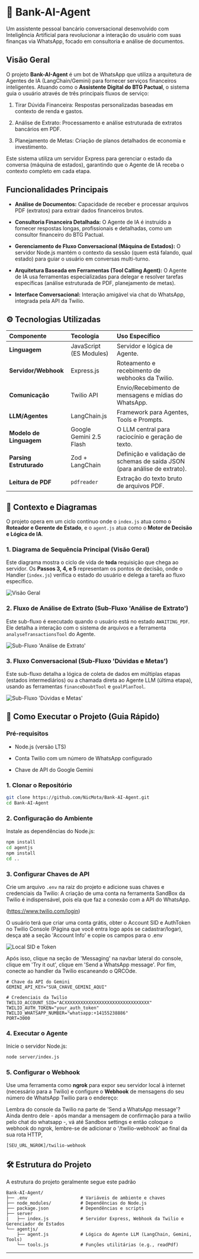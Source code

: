 # 🤖 Bank-AI-Agent

Um assistente pessoal bancário conversacional desenvolvido com Inteligência Artificial para revolucionar a interação do usuário com suas finanças via WhatsApp, focado em consultoria e análise de documentos.

## Visão Geral

O projeto **Bank-AI-Agent** é um bot de WhatsApp que utiliza a arquitetura de Agentes de IA (LangChain/Gemini) para fornecer serviços financeiros inteligentes. Atuando como o **Assistente Digital do BTG Pactual**, o sistema guia o usuário através de três principais fluxos de serviço:

1. Tirar Dúvida Financeira: Respostas personalizadas baseadas em contexto de renda e gastos.

2. Análise de Extrato: Processamento e análise estruturada de extratos bancários em PDF.

3. Planejamento de Metas: Criação de planos detalhados de economia e investimento.

Este sistema utiliza um servidor Express para gerenciar o estado da conversa (máquina de estados), garantindo que o Agente de IA receba o contexto completo em cada etapa.

## Funcionalidades Principais

- **Análise de Documentos:** Capacidade de receber e processar arquivos PDF (extratos) para extrair dados financeiros brutos.

- **Consultoria Financeira Detalhada:** O Agente de IA é instruído a fornecer respostas longas, profissionais e detalhadas, como um consultor financeiro do BTG Pactual.

- **Gerenciamento de Fluxo Conversacional (Máquina de Estados):** O servidor Node.js mantém o contexto da sessão (quem está falando, qual estado) para guiar o usuário em conversas multi-turno.

- **Arquitetura Baseada em Ferramentas (Tool Calling Agent):** O Agente de IA usa ferramentas especializadas para delegar e resolver tarefas específicas (análise estruturada de PDF, planejamento de metas).

- **Interface Conversacional:** Interação amigável via chat do WhatsApp, integrada pela API da Twilio.

## ⚙️ Tecnologias Utilizadas

| Componente              | Tecologia               | Uso Específico                                                            |
| :---------------------- | :---------------------- | :------------------------------------------------------------------------ |
| **Linguagem**           | JavaScript (ES Modules) | Servidor e lógica de Agente.                                              |
| **Servidor/Webhook**    | Express.js              | Roteamento e recebimento de webhooks da Twilio.                           |
| **Comunicação**         | Twilio API              | Envio/Recebimento de mensagens e mídias do WhatsApp.                      |
| **LLM/Agentes**         | LangChain.js            | Framework para Agentes, Tools e Prompts.                                  |
| **Modelo de Linguagem** | Google Gemini 2.5 Flash | O LLM central para raciocínio e geração de texto.                         |
| **Parsing Estruturado** | Zod + LangChain         | Definição e validação de schemas de saída JSON (para análise de extrato). |
| **Leitura de PDF**      | `pdfreader`             | Extração do texto bruto de arquivos PDF.                                  |

## 📐 Contexto e Diagramas

O projeto opera em um ciclo contínuo onde o `index.js` atua como o **Roteador e Gerente de Estado**, e o `agent.js` atua como o **Motor de Decisão e Lógica de IA**.

### 1. Diagrama de Sequência Principal (Visão Geral)

Este diagrama mostra o ciclo de vida de **toda** requisição que chega ao servidor. Os **Passos 3, 4, e 5** representam os pontos de decisão, onde o Handler (`index.js`) verifica o estado do usuário e delega a tarefa ao fluxo específico.

![Visão Geral](./img_readme/visao_geral.png)

### 2. Fluxo de Análise de Extrato (Sub-Fluxo 'Análise de Extrato')

Este sub-fluxo é executado quando o usuário está no estado `AWAITING_PDF`. Ele detalha a interação com o sistema de arquivos e a ferramenta `analyseTransactionsTool` do Agente.

![Sub-Fluxo 'Análise de Extrato'](./img_readme/analise_extrato.png)

### 3. Fluxo Conversacional (Sub-Fluxo 'Dúvidas e Metas')

Este sub-fluxo detalha a lógica de coleta de dados em múltiplas etapas (estados intermediários) ou a chamada direta ao Agente LLM (última etapa), usando as ferramentas `financeDoubtTool` e `goalPlanTool`.

![Sub-Fluxo 'Dúvidas e Metas'](./img_readme/fluxo_conversacional.png)

## 🚀 Como Executar o Projeto (Guia Rápido)

### Pré-requisitos

- Node.js (versão LTS)

- Conta Twilio com um número de WhatsApp configurado

- Chave de API do Google Gemini

### 1\. Clonar o Repositório

```bash
git clone https://github.com/NicMota/Bank-AI-Agent.git
cd Bank-AI-Agent
```

### 2\. Configuração do Ambiente

Instale as dependências do Node.js:

```bash
npm install
cd agentjs
npm install
cd ..
```

### 3\. Configurar Chaves de API

Crie um arquivo `.env` na raiz do projeto e adicione suas chaves e credenciais da Twilio:
A criação de uma conta na ferramenta SandBox da Twilio é indispensável, pois ela que faz a conexão com a API do WhatsApp.

(https://www.twilio.com/login)

O usuário terá que criar uma conta grátis, obter o Account SID e AuthToken no Twilio Console (Página que você entra logo após se cadastrar/logar),
desça até a seção 'Account Info' e copie os campos para o .env

![Local SID e Token](./img_readme/como_copiar_seed.jpg)

Após isso, clique na seção de 'Messaging' na navbar lateral do console, clique em 'Try it out', clique em 'Send a WhatsApp message'.
Por fim, conecte ao handler da Twilio escaneando o QRCOde.

```Ini, TOML
# Chave da API do Gemini
GEMINI_API_KEY="SUA_CHAVE_GEMINI_AQUI"

# Credenciais da Twilio
TWILIO_ACCOUNT_SID="ACXXXXXXXXXXXXXXXXXXXXXXXXXXXXXXXX"
TWILIO_AUTH_TOKEN="your_auth_token"
TWILIO_WHATSAPP_NUMBER="whatsapp:+14155238886"
PORT=3000
```

### 4\. Executar o Agente

Inicie o servidor Node.js:

```bash
node server/index.js
```

### 5\. Configurar o Webhook

Use uma ferramenta como **ngrok** para expor seu servidor local à internet (necessário para a Twilio) e configure o **Webhook** de mensagens do seu número de WhatsApp Twilio para o endereço:

Lembra do console da Twilio na parte de 'Send a WhatsApp message'? Ainda dentro dele - após mandar a mensagem de confirmação para a twilio pelo chat do whatsapp -, vá até Sandbox settings e então
coloque o webhook do ngrok, lembre-se de adicionar o '/twilio-webhook' ao final da sua rota HTTP,

```
[SEU_URL_NGROK]/twilio-webhook
```

## 🛠️ Estrutura do Projeto

A estrutura do projeto geralmente segue este padrão

```
Bank-AI-Agent/
├── .env                    # Variáveis de ambiente e chaves
├── node_modules/           # Dependências do Node.js
├── package.json            # Dependências e scripts
├── server
|   ├── index.js            # Servidor Express, Webhook da Twilio e Gerenciador de Estados
└── agentjs/
    ├── agent.js            # Lógica do Agente LLM (LangChain, Gemini, Tools)
    └── tools.js            # Funções utilitárias (e.g., readPdf)
```

---

